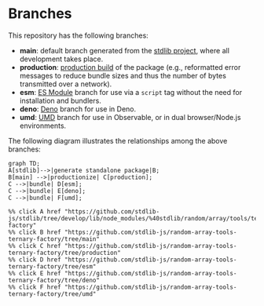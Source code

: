 <!--

@license Apache-2.0

Copyright (c) 2022 The Stdlib Authors.

Licensed under the Apache License, Version 2.0 (the "License");
you may not use this file except in compliance with the License.
You may obtain a copy of the License at

    http://www.apache.org/licenses/LICENSE-2.0

Unless required by applicable law or agreed to in writing, software
distributed under the License is distributed on an "AS IS" BASIS,
WITHOUT WARRANTIES OR CONDITIONS OF ANY KIND, either express or implied.
See the License for the specific language governing permissions and
limitations under the License.

-->

# Branches

This repository has the following branches:

-   **main**: default branch generated from the [stdlib project][stdlib-url], where all development takes place.
-   **production**: [production build][production-url] of the package (e.g., reformatted error messages to reduce bundle sizes and thus the number of bytes transmitted over a network).
-   **esm**: [ES Module][esm-url] branch for use via a `script` tag without the need for installation and bundlers.
-   **deno**: [Deno][deno-url] branch for use in Deno.
-   **umd**: [UMD][umd-url] branch for use in Observable, or in dual browser/Node.js environments.

The following diagram illustrates the relationships among the above branches:

```mermaid
graph TD;
A[stdlib]-->|generate standalone package|B;
B[main] -->|productionize| C[production];
C -->|bundle| D[esm];
C -->|bundle| E[deno];
C -->|bundle| F[umd];

%% click A href "https://github.com/stdlib-js/stdlib/tree/develop/lib/node_modules/%40stdlib/random/array/tools/ternary-factory"
%% click B href "https://github.com/stdlib-js/random-array-tools-ternary-factory/tree/main"
%% click C href "https://github.com/stdlib-js/random-array-tools-ternary-factory/tree/production"
%% click D href "https://github.com/stdlib-js/random-array-tools-ternary-factory/tree/esm"
%% click E href "https://github.com/stdlib-js/random-array-tools-ternary-factory/tree/deno"
%% click F href "https://github.com/stdlib-js/random-array-tools-ternary-factory/tree/umd"
```

[stdlib-url]: https://github.com/stdlib-js/stdlib/tree/develop/lib/node_modules/%40stdlib/random/array/tools/ternary-factory
[production-url]: https://github.com/stdlib-js/random-array-tools-ternary-factory/tree/production
[deno-url]: https://github.com/stdlib-js/random-array-tools-ternary-factory/tree/deno
[umd-url]: https://github.com/stdlib-js/random-array-tools-ternary-factory/tree/umd
[esm-url]: https://github.com/stdlib-js/random-array-tools-ternary-factory/tree/esm